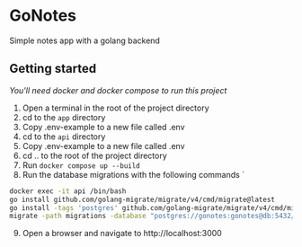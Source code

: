 # GoNotes

Simple notes app with a golang backend

## Getting started

_You'll need docker and docker compose to run this project_

1. Open a terminal in the root of the project directory
2. cd to the `app` directory
3. Copy .env-example to a new file called .env
4. cd to the `api` directory
5. Copy .env-example to a new file called .env
6. cd .. to the root of the project directory
7. Run `docker compose up --build`
8. Run the database migrations with the following commands
   `

```sh
docker exec -it api /bin/bash
go install github.com/golang-migrate/migrate/v4/cmd/migrate@latest
go install -tags 'postgres' github.com/golang-migrate/migrate/v4/cmd/migrate@latest
migrate -path migrations -database "postgres://gonotes:gonotes@db:5432/gonotes?sslmode=disable" up
```

9. Open a browser and navigate to http://localhost:3000
